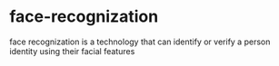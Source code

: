# face-recognization
face recognization is a technology that can identify or verify a person identity using their facial features
